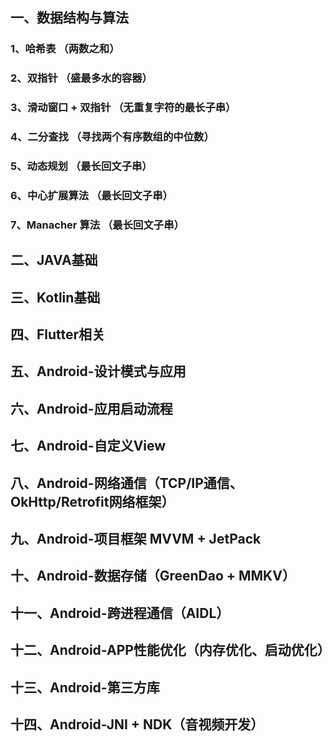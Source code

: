 ## 一、数据结构与算法

### 		1、哈希表  （两数之和）

### 		2、双指针 （盛最多水的容器）

### 		3、滑动窗口 + 双指针  （无重复字符的最长子串）

### 		4、二分查找  （寻找两个有序数组的中位数）

### 		5、动态规划  （最长回文子串）

### 		6、中心扩展算法  （最长回文子串）

### 		7、Manacher 算法  （最长回文子串）

## 二、JAVA基础

## 三、Kotlin基础

## 四、Flutter相关

## 五、Android-设计模式与应用	

## 六、Android-应用启动流程

## 七、Android-自定义View

## 八、Android-网络通信（TCP/IP通信、OkHttp/Retrofit网络框架）

## 九、Android-项目框架 MVVM + JetPack	

## 十、Android-数据存储（GreenDao + MMKV）

## 十一、Android-跨进程通信（AIDL）

## 十二、Android-APP性能优化（内存优化、启动优化）	

## 十三、Android-第三方库

## 十四、Android-JNI + NDK（音视频开发）

